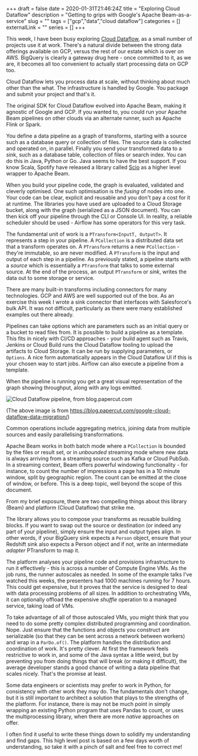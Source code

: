 +++ 
draft = false
date = 2020-01-31T21:46:24Z
title = "Exploring Cloud Dataflow"
description = "Getting to grips with Google's Apache Beam-as-a-service"
slug = "" 
tags = ["gcp","data","cloud dataflow"]
categories = []
externalLink = ""
series = []
+++

This week, I have been busy exploring [Cloud Dataflow](https://cloud.google.com/dataflow), as a small number of projects use it at work. There's a natural divide between the strong data offerings available on GCP, versus the rest of our estate which is over on AWS. BigQuery is clearly a gateway drug here - once committed to it, as we are, it becomes all too convenient to actually start processing data on GCP too.

Cloud Dataflow lets you process data at scale, without thinking about much other than the what. The infrastructure is handled by Google. You package and submit your project and that's it. 

The original SDK for Cloud Dataflow evolved into Apache Beam, making it agnostic of Google and GCP. If you wanted to, you could run your Apache Beam pipelines on other clouds via an alternate runner, such as Apache Flink or Spark.

You define a data pipeline as a graph of transforms, starting with a source such as a database query or collection of files. The source data is collected and operated on, in parallel. Finally you send your transformed data to a sink, such as a database table, collection of files or search index. You can do this in Java, Python or Go. Java seems to have the best support. If you know Scala, Spotify have released a library called [Scio](https://github.com/spotify/scio) as a higher level wrapper to Apache Beam.

When you build your pipeline code, the graph is evaluated, validated and cleverly optimised. One such optimisation is the _fusing_ of nodes into one. Your code can be clear, explicit and reusable and you don't pay a cost for it at runtime. The libraries you have used are uploaded to a Cloud Storage bucket, along with the graph (serialized as a JSON document). You can then kick off your pipeline through the CLI or Console UI. In reality, a reliable scheduler should be used - Airflow has some operators for this very task.

The fundamental unit of work is a `PTransform<InputT, OutputT>`. It represents a step in your pipeline. A `PCollection` is a distributed data set that a transform operates on. A `PTransform` returns a new `PCollection` - they're immutable, so are never modified. A `PTransform` is the input and output of each step in a pipeline. As previously stated, a pipeline starts with a _source_ which is essentially a `PTransform` that talks to some external source. At the end of the process, an output `PTransform` or _sink_, writes the data out to some storage or service.

There are many built-in transforms including connectors for many technologies. GCP and AWS are well supported out of the box. As an exercise this week I wrote a sink connector that interfaces with Salesforce's bulk API. It was not difficult, particularly as there were many established examples out there already. 

Pipelines can take options which are parameters such as an initial query or a bucket to read files from. It is possible to build a pipeline as a template. This fits in nicely with CI/CD approaches - your build agent such as Travis, Jenkins or Cloud Build runs the Cloud Dataflow tooling to upload the artifacts to Cloud Storage. It can be run by supplying parameters, or `Options`. A nice form automatically appears in the Cloud Dataflow UI if this is your chosen way to start jobs. Airflow can also execute a pipeline from a template.

When the pipeline is running you get a great visual representation of the graph showing throughput, along with any logs emitted.

![Cloud Dataflow pipeline, from blog.papercut.com](https://blog.papercut.com/wp-content/uploads/2017/11/google-cloud-dataflow-rescue-2-768x744.png)

(The above image is from https://blog.papercut.com/google-cloud-dataflow-data-migration/)

Common operations include aggregating metrics, joining data from multiple sources and easily parallelising transformations. 

Apache Beam works in both batch mode where a `PCollection` is bounded by the files or result set, or in _unbounded_ streaming mode where new data is always arriving from a streaming source such as Kafka or Cloud PubSub. In a streaming context, Beam offers powerful windowing functionality - for instance, to count the number of impressions a page has in a 10 minute window, split by geographic region. The count can be emitted at the close of window, or before. This is a deep topic, well beyond the scope of this document.

From my brief exposure, there are two compelling things about this library (Beam) and platform (Cloud Dataflow) that strike me.

The library allows you to compose your transforms as reusable building blocks. If you want to swap out the source or destination (or indeed any part of your pipeline), simply ensure the input and output types align. In other words, if your BigQuery sink expects a `Person` object, ensure that your Redshift sink also expects a Person object and if not, write an intermediate _adapter_ PTransform to map it.

The platform analyses your pipeline code and provisions infrastructure to run it effectively - this is across a number of Compute Engine VMs. As the job runs, the runner autoscales as needed. In some of the example talks I've watched this weeks, the presenters had 1000 machines running for 7 hours. This could get expensive, but it proves that the service is designed to deal with data processing problems of all sizes. In addition to orchestrating VMs, it can optionally offload the expensive _shuffle_ operation to a managed service, taking load of VMs.

To take advantage of all of those autoscaled VMs, you might think that you need to do some pretty complex distributed programming and coordination. Nope. Just ensure that the functions and objects you construct are serializable (so that they can be sent across a network between workers) and wrap in a `ParDo.of()`. The platform handles the distribution and coordination of work. It's pretty clever. At first the framework feels restrictive to work in, and some of the Java syntax a little weird, but by preventing you from doing things that will break (or making it difficult), the average developer stands a good chance of writing a data pipeline that scales nicely. That's the promise at least.

Some data engineers or scientists may prefer to work in Python, for consistency with other work they may do. The fundamentals don't change, but it is still important to architect a solution that plays to the strengths of the platform. For instance, there is may not be much point in simply wrapping an existing Python program that uses Pandas to count, or uses the multiprocessing library, when there are more _native_ approaches on offer.

I often find it useful to write these things down to solidify my understanding and find gaps. This high level post is based on a few days worth of understanding, so take it with a pinch of salt and feel free to correct me!